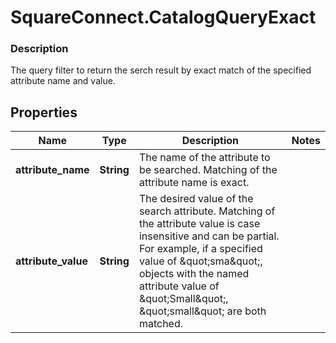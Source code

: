 # SquareConnect.CatalogQueryExact

### Description

The query filter to return the serch result by exact match of the specified attribute name and value.

## Properties
Name | Type | Description | Notes
------------ | ------------- | ------------- | -------------
**attribute_name** | **String** | The name of the attribute to be searched. Matching of the attribute name is exact. | 
**attribute_value** | **String** | The desired value of the search attribute. Matching of the attribute value is case insensitive and can be partial.  For example, if a specified value of \&quot;sma\&quot;, objects with the named attribute value of \&quot;Small\&quot;, \&quot;small\&quot; are both matched. | 


